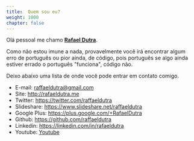 ```yaml
---
title:  Quem sou eu?
weight: 1000
chapter: false
---
```


Olá pessoal me chamo **[Rafael Dutra](http://rafaeldutra.me)**.

Como não estou imune a nada, provavelmente você irá encontrar algum erro de português ou pior ainda, de código, pois português se algo ainda estiver errado o português "funciona", código não.

Deixo abaixo uma lista de onde você pode entrar em contato comigo.

- E-mail: <a href="mailto:raffaeldutra@gmail.com?Subject=Contato via Github">raffaeldutra@gmail.com</a>  
- Site: <a href="http://rafaeldutra.me">http://rafaeldutra.me</a>  
- Twitter: <a href="https://twitter.com/raffaeldutra">https://twitter.com/raffaeldutra</a>  
- Slideshare: <a href="https://www.slideshare.net/raffaeldutra">https://www.slideshare.net/raffaeldutra</a>  
- Google Plus: <a href="https://plus.google.com/+RafaelDutra">https://plus.google.com/+RafaelDutra</a>  
- Github: <a href="https://github.com/raffaeldutra">https://github.com/raffaeldutra</a>
- Linkedin: <a href="https://linkedin.com/in/rafaeldutra">https://linkedin.com/in/rafaeldutra</a>
- Youtube: <a href="https://youtube.com/raffaeldutra/watch?v=jXqfY0Nn53Q&list=PLZJThJjvPpHlgV4AjZDstipTZhEuV_OIz">Youtube</a>
